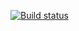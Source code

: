 [![Build status](https://ci.appveyor.com/api/projects/status/kcm1wblxa0x0u817/branch/master?svg=true)](https://ci.appveyor.com/project/Artem4812/postamn/branch/master)